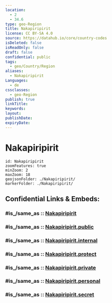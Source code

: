 ```yaml
---
location:
  - 2
  - 34.6
type: geo-Region
title: Nakapiripirit
license: CC BY-SA 4.0
source: https://datahub.io/core/country-codes
isDeleted: false
isReadOnly: false
draft: false
confidential: public
tags:
  - geo/Country/Region
aliases:
  - Nakapiripirit
Languages:
  - de
cssclasses:
  - geo-Region
publish: true
linkTitle:
keywords:
layout:
publishDate:
expiryDate:
---
```


# Nakapiripirit

```leaflet
id: Nakapiripirit
zoomFeatures: true 
minZoom: 2 
maxZoom: 18
geojsonFolder: ./Nakapiripirit/
markerFolder: ./Nakapiripirit/
```


## Confidential Links & Embeds: 

### #is_/same_as :: [Nakapiripirit](/_Standards/Earth/Continent/Africa/Africa~Central/Uganda/regions~Uganda/Uganda~North/Nakapiripirit.md) 

### #is_/same_as :: [Nakapiripirit.public](/_public/Earth/Continent/Africa/Africa~Central/Uganda/regions~Uganda/Uganda~North/Nakapiripirit.public.md) 

### #is_/same_as :: [Nakapiripirit.internal](/_internal/Earth/Continent/Africa/Africa~Central/Uganda/regions~Uganda/Uganda~North/Nakapiripirit.internal.md) 

### #is_/same_as :: [Nakapiripirit.protect](/_protect/Earth/Continent/Africa/Africa~Central/Uganda/regions~Uganda/Uganda~North/Nakapiripirit.protect.md) 

### #is_/same_as :: [Nakapiripirit.private](/_private/Earth/Continent/Africa/Africa~Central/Uganda/regions~Uganda/Uganda~North/Nakapiripirit.private.md) 

### #is_/same_as :: [Nakapiripirit.personal](/_personal/Earth/Continent/Africa/Africa~Central/Uganda/regions~Uganda/Uganda~North/Nakapiripirit.personal.md) 

### #is_/same_as :: [Nakapiripirit.secret](/_secret/Earth/Continent/Africa/Africa~Central/Uganda/regions~Uganda/Uganda~North/Nakapiripirit.secret.md)

